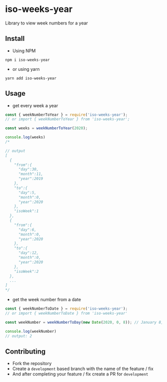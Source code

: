 # iso-weeks-year
Library to view week numbers for a year

## Install
- Using NPM
```
npm i iso-weeks-year
```
- or using yarn
```
yarn add iso-weeks-year
```

## Usage
- get every week a year
```js
const { weekNumberToYear } = require('iso-weeks-year');
// or import { weekNumberToYear } from 'iso-weeks-year';

const weeks = weekNumberToYear(2020);

console.log(weeks)
/*

// output
[
  {
    "from":{
      "day":30,
      "month":11,
      "year":2019
    },
    "to":{
      "day":5,
      "month":0,
      "year":2020
    },
    "isoWeek":1
  },
  {
    "from":{
      "day":6,
      "month":0,
      "year":2020
    },
    "to":{
      "day":12,
      "month":0,
      "year":2020
    },
    "isoWeek":2
  },
  ...
]
*/
```
- get the week number from a date
```js
const { weekNumberToDate } = require('iso-weeks-year');
// or import { weekNumberToDate } from 'iso-weeks-year'

const weekNumber = weekNumberToDay(new Date(2020, 0, 8)); // January 8, 2020

console.log(weekNumber)
// output: 2
```

## Contributing
- Fork the repository
- Create a `development` based branch with the name of the feature / fix
- And after completing your feature / fix create a PR for `development`